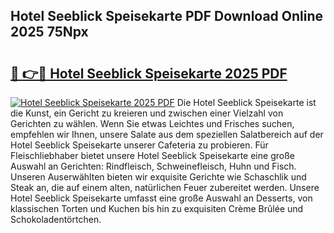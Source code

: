## Hotel Seeblick Speisekarte PDF Download Online 2025 75Npx

# <h2><a href="http://gc9hrg.nevu.top/?p=Hotel+Seeblick+Speisekarte">🔗 👉🔴 Hotel Seeblick Speisekarte 2025 PDF</a></h2>

[![Hotel Seeblick Speisekarte 2025 PDF](https://i.imgur.com/dBaPXMq.png)](http://gc9hrg.nevu.top/?p=Hotel+Seeblick+Speisekarte)
Die Hotel Seeblick Speisekarte ist die Kunst, ein Gericht zu kreieren und zwischen einer Vielzahl von Gerichten zu wählen. Wenn Sie etwas Leichtes und Frisches suchen, empfehlen wir Ihnen, unsere Salate aus dem speziellen Salatbereich auf der Hotel Seeblick Speisekarte unserer Cafeteria zu probieren. Für Fleischliebhaber bietet unsere Hotel Seeblick Speisekarte eine große Auswahl an Gerichten: Rindfleisch, Schweinefleisch, Huhn und Fisch. Unseren Auserwählten bieten wir exquisite Gerichte wie Schaschlik und Steak an, die auf einem alten, natürlichen Feuer zubereitet werden. Unsere Hotel Seeblick Speisekarte umfasst eine große Auswahl an Desserts, von klassischen Torten und Kuchen bis hin zu exquisiten Crème Brûlée und Schokoladentörtchen.
